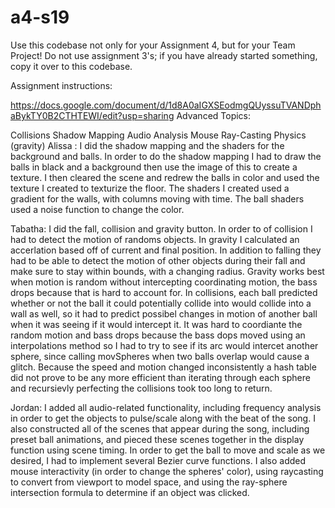 # a4-s19

Use this codebase not only for your Assignment 4, but for your Team Project!  Do not use assignment 3's; if you have already started something, copy it over to this codebase.

Assignment instructions:

https://docs.google.com/document/d/1d8A0aIGXSEodmgQUyssuTVANDphaBykTY0B2CTHTEWI/edit?usp=sharing
Advanced Topics:

Collisions
Shadow Mapping
Audio Analysis
Mouse Ray-Casting
Physics (gravity)
Alissa : I did the shadow mapping and the shaders for the background and balls. In order to do the shadow mapping I had to draw the balls in black and a background then use the image of this to create a texture. I then cleared the scene and redrew the balls in color and used the texture I created to texturize the floor. The shaders I created used a gradient for the walls, with columns moving with time. The ball shaders used a noise function to change the color.

Tabatha: I did the fall, collision and gravity button. In order to of collision I had to detect the motion of randoms objects. In gravity I calculated an accerlation based off of current and final position. In addition to falling they had to be able to detect the motion of other objects during their fall and make sure to stay within bounds, with a changing radius. Gravity works best when motion is random without intercepting coordinating motion, the bass drops because that is hard to account for. In collisions, each ball predicted whether or not the ball it could potentially collide into would collide into a wall as well, so it had to predict possibel changes in motion of another ball when it was seeing if it would intercept it. It was hard to coordiante the random motion and bass drops because the bass dops moved using an interpolations method so I had to try to see if its arc would intercet another sphere, since calling movSpheres when two balls overlap would cause a glitch. Because the speed and motion changed inconsistently a hash table did not prove to be any more efficient than iterating through each sphere and recursievly perfecting the collisions took too long to return.

Jordan: I added all audio-related functionality, including frequency analysis in order to get the objects to pulse/scale along with the beat of the song. I also constructed all of the scenes that appear during the song, including preset ball animations, and pieced these scenes together in the display function using scene timing. In order to get the ball to move and scale as we desired, I had to implement several Bezier curve functions. I also added mouse interactivity (in order to change the spheres' color), using raycasting to convert from viewport to model space, and using the ray-sphere intersection formula to determine if an object was clicked.
